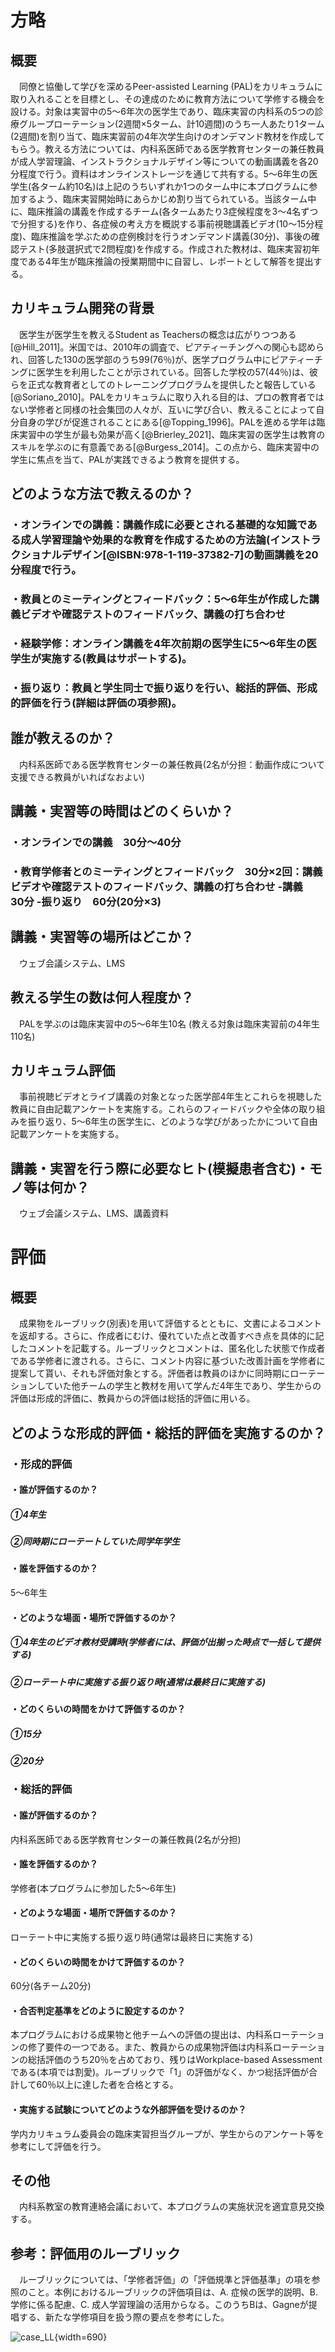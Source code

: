 

# 方略

## 概要

　同僚と協働して学びを深めるPeer-assisted Learning (PAL)をカリキュラムに取り入れることを目標とし、その達成のために教育方法について学修する機会を設ける。対象は実習中の5～6年次の医学生であり、臨床実習の内科系の5つの診療グループローテーション(2週間×5ターム、計10週間)のうち一人あたり1ターム(2週間)を割り当て、臨床実習前の4年次学生向けのオンデマンド教材を作成してもらう。教える方法については、内科系医師である医学教育センターの兼任教員が成人学習理論、インストラクショナルデザイン等についての動画講義を各20分程度で行う。資料はオンラインストレージを通じて共有する。5～6年生の医学生(各ターム約10名)は上記のうちいずれか1つのターム中に本プログラムに参加するよう、臨床実習開始時にあらかじめ割り当てられている。当該ターム中に、臨床推論の講義を作成するチーム(各タームあたり3症候程度を3〜4名ずつで分担する)を作り、各症候の考え方を概説する事前視聴講義ビデオ(10～15分程度)、臨床推論を学ぶための症例検討を行うオンデマンド講義(30分)、事後の確認テスト(多肢選択式で2問程度)を作成する。作成された教材は、臨床実習初年度である4年生が臨床推論の授業期間中に自習し、レポートとして解答を提出する。

## カリキュラム開発の背景

　医学生が医学生を教えるStudent as Teachersの概念は広がりつつある[@Hill_2011]。米国では、2010年の調査で、ピアティーチングへの関心も認められ、回答した130の医学部のうち99(76％)が、医学プログラム中にピアティーチングに医学生を利用したことが示されている。回答した学校の57(44％)は、彼らを正式な教育者としてのトレーニングプログラムを提供したと報告している[@Soriano_2010]。PALをカリキュラムに取り入れる目的は、プロの教育者ではない学修者と同様の社会集団の人々が、互いに学び合い、教えることによって自分自身の学びが促進されることにある[@Topping_1996]。PALを進める学年は臨床実習中の学生が最も効果が高く[@Brierley_2021]、臨床実習の医学生は教育のスキルを学ぶのに有意義である[@Burgess_2014]。この点から、臨床実習中の学生に焦点を当て、PALが実践できるよう教育を提供する。
 
## どのような方法で教えるのか？

### ・オンラインでの講義：講義作成に必要とされる基礎的な知識である成人学習理論や効果的な教育を作成するための方法論(インストラクショナルデザイン[@ISBN:978-1-119-37382-7]の動画講義を20分程度で行う。

### ・教員とのミーティングとフィードバック：5～6年生が作成した講義ビデオや確認テストのフィードバック、講義の打ち合わせ

### ・経験学修：オンライン講義を4年次前期の医学生に5～6年生の医学生が実施する(教員はサポートする)。

### ・振り返り：教員と学生同士で振り返りを行い、総括的評価、形成的評価を行う(詳細は評価の項参照)。

## 誰が教えるのか？

　内科系医師である医学教育センターの兼任教員(2名が分担：動画作成について支援できる教員がいればなおよい)

## 講義・実習等の時間はどのくらいか？

### ・オンラインでの講義　30分～40分

### ・教育学修者とのミーティングとフィードバック　30分×2回：講義ビデオや確認テストのフィードバック、講義の打ち合わせ -講義　30分 -振り返り　60分(20分×3)

## 講義・実習等の場所はどこか？

　ウェブ会議システム、LMS

## 教える学生の数は何人程度か？

　PALを学ぶのは臨床実習中の5～6年生10名 (教える対象は臨床実習前の4年生110名)

## カリキュラム評価

　事前視聴ビデオとライブ講義の対象となった医学部4年生とこれらを視聴した教員に自由記載アンケートを実施する。これらのフィードバックや全体の取り組みを振り返り、5～6年生の医学生に、どのような学びがあったかについて自由記載アンケートを実施する。

## 講義・実習を行う際に必要なヒト(模擬患者含む)・モノ等は何か？

　ウェブ会議システム、LMS、講義資料

# 評価

## 概要

　成果物をルーブリック(別表)を用いて評価するとともに、文書によるコメントを返却する。さらに、作成者にむけ、優れていた点と改善すべき点を具体的に記したコメントを記載する。ルーブリックとコメントは、匿名化した状態で作成者である学修者に渡される。さらに、コメント内容に基づいた改善計画を学修者に提案して貰い、それも評価対象とする。評価者は教員のほかに同時期にローテーションしていた他チームの学生と教材を用いて学んだ4年生であり、学生からの評価は形成的評価に、教員からの評価は総括的評価に用いる。

## どのような形成的評価・総括的評価を実施するのか？

### ・形成的評価

#### ・誰が評価するのか？

##### ①4年生

##### ②同時期にローテートしていた同学年学生

#### ・誰を評価するのか？

5～6年生

#### ・どのような場面・場所で評価するのか？

##### ①4年生のビデオ教材受講時(学修者には、評価が出揃った時点で一括して提供する)

##### ②ローテート中に実施する振り返り時(通常は最終日に実施する)

#### ・どのくらいの時間をかけて評価するのか？

##### ①15分

##### ②20分

### ・総括的評価

#### ・誰が評価するのか？

内科系医師である医学教育センターの兼任教員(2名が分担)

#### ・誰を評価するのか？

学修者(本プログラムに参加した5～6年生)

#### ・どのような場面・場所で評価するのか？

ローテート中に実施する振り返り時(通常は最終日に実施する)

#### ・どのくらいの時間をかけて評価するのか？

60分(各チーム20分)

#### ・合否判定基準をどのように設定するのか？

本プログラムにおける成果物と他チームへの評価の提出は、内科系ローテーションの修了要件の一つである。また、教員からの成果物評価は内科系ローテーションの総括評価のうち20％を占めており、残りはWorkplace-based Assessmentである(本項では割愛)。ルーブリックで「1」の評価がなく、かつ総括評価が合計して60％以上に達した者を合格とする。

#### ・実施する試験についてどのような外部評価を受けるのか？

学内カリキュラム委員会の臨床実習担当グループが、学生からのアンケート等を参考にして評価を行う。

## その他

　内科系教室の教育連絡会議において、本プログラムの実施状況を適宜意見交換する。

## 参考：評価用のルーブリック

　ルーブリックについては、「学修者評価」の「評価規準と評価基準」の項を参照のこと。本例におけるルーブリックの評価項目は、A. 症候の医学的説明、B. 学修に係る配慮、C. 成人学習理論の活用からなる。このうちBは、Gagneが提唱する、新たな学修項目を扱う際の要点を参考にした。

![case_LL](case_LL/image1.png){width=690}

 

